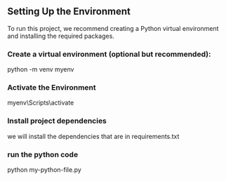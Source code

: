 ## Setting Up the Environment
To run this project, we recommend creating a Python virtual environment and installing the required packages.

### Create a virtual environment (optional but recommended):
   python -m venv myenv

###  Activate the Environment 
myenv\Scripts\activate

###  Install project dependencies 
we will install the dependencies that are in requirements.txt

###  run the python code 
python my-python-file.py
